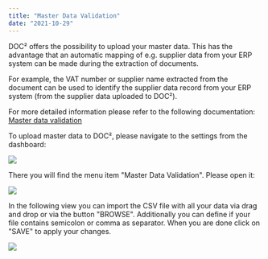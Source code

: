 ```yaml
---
title: "Master Data Validation"
date: "2021-10-29"
---
```


DOC² offers the possibility to upload your master data. This has the advantage that an automatic mapping of e.g. supplier data from your ERP system can be made during the extraction of documents.

For example, the VAT number or supplier name extracted from the document can be used to identify the supplier data record from your ERP system (from the supplier data uploaded to DOC²).

For more detailed information please refer to the following documentation: [Master data validation](/doc2/doc2app/document-validation/master-data-validation/)

To upload master data to DOC², please navigate to the settings from the dashboard:

![](/_images/doc2/image-41-1024x399.png)

There you will find the menu item "Master Data Validation". Please open it:

![](/_images/doc2/image-42-1024x566.png)

In the following view you can import the CSV file with all your data via drag and drop or via the button "BROWSE". Additionally you can define if your file contains semicolon or comma as separator. When you are done click on "SAVE" to apply your changes.

![](/_images/doc2/DOC²_Master-Data-Validation_1-1024x561.png)

